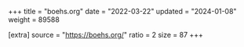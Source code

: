 +++
title = "boehs.org"
date = "2022-03-22"
updated = "2024-01-08"
weight = 89588

[extra]
source = "https://boehs.org/"
ratio = 2
size = 87
+++
